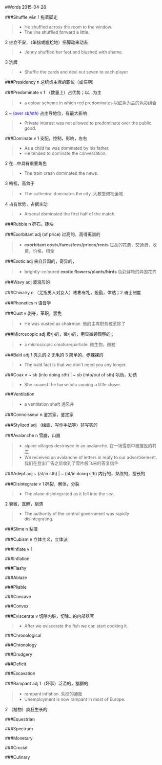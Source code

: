 #Words 2015-04-28

###Shuffle
v&n 1 拖着脚走
> * He shuffled across the room to the window.
> * The line shuffled forward a little.

2 坐立不安，（笨拙或尴尬地）把脚动来动去
> * Jenny shuffled her feet and blushed with shame.

3 洗牌
> * Shuffle the cards and deal out seven to each player

###Presidency
n 总统或主席的职位（或任期）

###Predominate
v 1 （数量上）占优势；以...为主
> * a colour scheme in which red predominates 以红色为主的色彩组合

2 <span style="color:blue"> ~ (over sb/sth) </span> 占主导地位，有最大影响
> * Private interest was not allowed to predominate over the public good.

###Dominate
v 1 支配，控制，影响，左右
> * As a child he was dominated by his father.
> * He tended to dominate the conversation.

2 在...中具有重要角色
> * The train crash dominated the news.

3 俯视，高耸于
> * The cathedral dominates the city. 大教堂俯视全城

4 占有优势，占据主动
> * Arsenal dominated the first half of the match.

###Rubble
n 碎石，砖块

###Exorbitant
adj (of price) 过高的，高得离谱的
> * **exorbitant costs/fares/fees/prices/rents** 
过高的花费，交通费，收费，价格，租金

###Exotic
adj 来自异国的，奇异的，
> * brightly-coloured **exotic flowers/plants/birds**
色彩鲜艳的异国花卉

###Wavy
adj 波浪形的

###Chivalry
n （尤指男人对女人）彬彬有礼，殷勤，体贴；2 骑士制度

###Phonetics
n 语音学

###Oust
v 剥夺，革职，罢免
> * He was ousted as chairman. 他的主席职务被革除了

###Microscopic
adj 极小的，微小的，用显微镜观察的；
> * a microscopic creature/particle. 微生物，微粒

###Bald
adj 1 秃头的 2 无毛的 3 简单的，赤裸裸的
> * The bald fact is that we don't need you any longer.

###Coax
v <span> ~ sb (into doing sth) | ~ sb (into/out of sth) </span>
哄劝，劝诱
> * She coaxed the horse into coming a little closer.

###Ventilation
> * a ventilation shaft 通风井

###Connoisseur
n 鉴赏家，鉴定家

###Stylized
adj （绘画、写作手法等）非写实的

###Avalanche
n 雪崩，山崩
> * alpine villages destroyed in an avalanche.
在一场雪崩中被摧毁的村庄
> * We received an avalanche of letters in reply to our advertisement.
我们在登出广告之后收到了雪片般飞来的答复信件

###Adept
adj <span> ~ (at/in sth) | ~ (at/in doing sth) 内行的，熟练的，擅长的

###Disintegrate
v 1 碎裂，解体，分裂
> * The plane disintegrated as it fell into the sea.

2 衰微，瓦解，崩溃
> * The authority of the central government was rapidly disintegrating.

###Slime
n 粘液

###Cubism
n 立体主义，立体派

###Inflate
v 1

###Inflation

###Flashy

###Ablaze

###Pliable

###Concave

###Convex

###Eviscerate
v 切除内脏，切除...的内部器官
> * After we eviscerate the fish we can start cooking it.

###Chronological

###Chronology

###Drudgery

###Deficit

###Excavation

###Rampant
adj 1（坏事）泛滥的，猖獗的
> * rampant inflation. 失控的通胀
> * Unemployment is now rampant in most of Europe.

2 （植物）疯狂生长的

###Equestrian

###Spectrum

###Monetary

###Crucial

###Culinary

